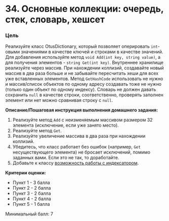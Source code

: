 # 34. Основные коллекции: очередь, стек, словарь, хешсет

### Цель

Реализуйте класс OtusDictionary, который позволяет оперировать `int`-овыми значениями в качестве ключей и строками в качестве значений.
Для добавления используйте метод `void Add(int key, string value)`, а для получения элементов - `string Get(int key)`.
Внутреннее хранилище реализуйте через массив.
При нахождении коллизий, создавайте новый массив в два раза больше и не забывайте пересчитать хеши для всех уже вставленных элементов.
Метод `GetHashCode` использовать не нужно и массив/список объектов по одному адресу создавать тоже не нужно (только один объект по одному индексу).
Словарь не должен давать сохранить `null` в качестве строки, соответственно, проверять заполнен элемент или нет можно сравнивая строку с `null`.

**Описание/Пошаговая инструкция выполнения домашнего задания:**

1. Реализуйте метод `Add` с неизменяемым массивом размером 32 элемента (исключение, если уже занято место).
2. Реализуйте метод `Get`.
3. Реализуйте увеличение массива в два раза при нахождении коллизий.
4. Убедитесь, что класс работает без ошибок (например, `Get` несуществующего элемента) не бросает исключений, помимо заданных вами. Если это не так, то доработайте.
5. Добавьте к классу [возможность работы с индексатором](https://docs.microsoft.com/ru-ru/dotnet/csharp/programming-guide/indexers/).

**Критерии оценки:**

* Пункт 1 - 3 балла
* Пункт 2 - 2 балла
* Пункт 3 - 2 балла
* Пункт 4 - 2 балла
* Пункт 5 - 1 балла

Минимальный балл: 7